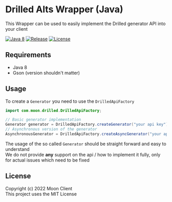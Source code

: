 # Drilled Alts Wrapper (Java)

This Wrapper can be used to easily implement the Drilled generator API into your client

[![Java 8](https://img.shields.io/badge/java-8%2B-blue)](https://www.oracle.com/java/technologies/downloads/#java8)
[![Release](https://img.shields.io/badge/version-1.0.0-yellowgreen)](https://github.com/moon-client/drilled-api/releases/tag/1.0.0)
[![License](https://img.shields.io/github/license/moon-client/drilled-api)](https://github.com/moon-client/drilled-api/blob/master/LICENSE.md)

## Requirements

* Java 8
* Gson (version shouldn't matter)

## Usage

To create a `Generator` you need to use the `DrilledApiFactory`

```java
import com.moon.drilled.DrilledApiFactory;

// Basic generator implementation
Generator generator = DrilledApiFactory.createGenerator("your api key");
// Asynchronous version of the generator
AsynchronousGenerator = DrilledApiFactory.createAsyncGenerator("your api key");
```
The usage of the so called `Generator` should be straight forward and easy to understand<br>
We do not provide **any** support on the api / how to implement it fully, only for actual issues which need to be fixed

## License
Copyright (c) 2022 Moon Client<br>
This project uses the MIT License
